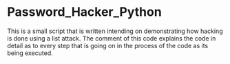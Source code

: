 # Password_Hacker_Python

This is a small script that is written intending on demonstrating how hacking is done using a list attack. The comment of this code explains the code in detail as to every step that is going on in the process of the code as its being executed.
